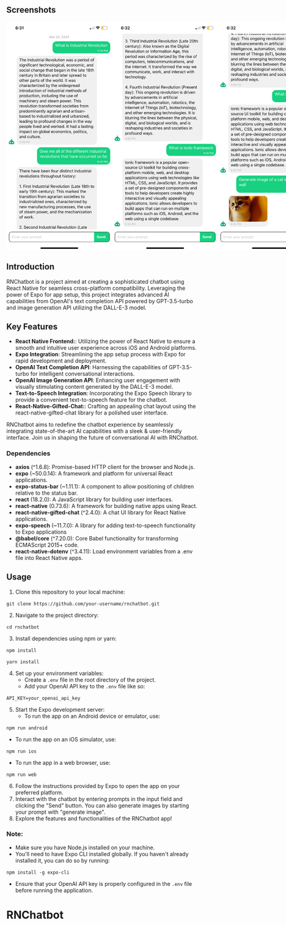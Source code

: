 
## Screenshots

<div style="display: flex; justify-content: space-around;">
  <img src="https://github.com/pratyushkr9420/RNChatbot/blob/main/screenshots/IMG_0993.PNG" width="300" height="600" alt="Screenshot 1">
  <img src="https://github.com/pratyushkr9420/RNChatbot/blob/main/screenshots/IMG_0994.PNG" width="300" height="600" alt="Screenshot 2">
  <img src="https://github.com/pratyushkr9420/RNChatbot/blob/main/screenshots/IMG_0995.PNG" width="300" height="600" alt="Screenshot 3">
</div>

## Introduction

RNChatbot is a project aimed at creating a sophisticated chatbot using React Native for seamless cross-platform compatibility. Leveraging the power of Expo for app setup, this project integrates advanced AI capabilities from OpenAI's text completion API powered by GPT-3.5-turbo and image generation API utilizing the DALL-E-3 model.

## Key Features

- **React Native Frontend:**: Utilizing the power of React Native to ensure a smooth and intuitive user experience across iOS and Android platforms.
- **Expo Integration**: Streamlining the app setup process with Expo for rapid development and deployment.
- **OpenAI Text Completion API**: Harnessing the capabilities of GPT-3.5-turbo for intelligent conversational interactions.
- **OpenAI Image Generation API**: Enhancing user engagement with visually stimulating content generated by the DALL-E-3 model.
- **Text-to-Speech Integration**: Incorporating the Expo Speech library to provide a convenient text-to-speech feature for the chatbot.
- **React-Native-Gifted-Chat:**: Crafting an appealing chat layout using the react-native-gifted-chat library for a polished user interface.

RNChatbot aims to redefine the chatbot experience by seamlessly integrating state-of-the-art AI capabilities with a sleek & user-friendly interface. Join us in shaping the future of conversational AI with RNChatbot.

### Dependencies

- **axios** (^1.6.8): Promise-based HTTP client for the browser and Node.js.
- **expo** (~50.0.14): A framework and platform for universal React applications.
- **expo-status-bar** (~1.11.1): A component to allow positioning of children relative to the status bar.
- **react** (18.2.0): A JavaScript library for building user interfaces.
- **react-native** (0.73.6): A framework for building native apps using React.
- **react-native-gifted-chat** (^2.4.0): A chat UI library for React Native applications.
- **expo-speech** (~11.7.0): A library for adding text-to-speech functionality to Expo applications
- **@babel/core** (^7.20.0): Core Babel functionality for transforming ECMAScript 2015+ code.
- **react-native-dotenv** (^3.4.11): Load environment variables from a .env file into React Native apps.

<h2>Usage</h2>

<ol>
  <li>Clone this repository to your local machine:</li>
</ol>

<pre><code>git clone https://github.com/your-username/rnchatbot.git
</code></pre>

<ol start="2">
  <li>Navigate to the project directory:</li>
</ol>

<pre><code>cd rnchatbot
</code></pre>

<ol start="3">
  <li>Install dependencies using npm or yarn:</li>
</ol>

<pre><code>npm install
</code></pre>

<pre><code>yarn install
</code></pre>

<ol start="4">
  <li>Set up your environment variables:
    <ul>
      <li>Create a <code>.env</code> file in the root directory of the project.</li>
      <li>Add your OpenAI API key to the <code>.env</code> file like so:</li>
    </ul>
  </li>
</ol>

<pre><code>API_KEY=your_openai_api_key
</code></pre>

<ol start="5">
  <li>Start the Expo development server:
    <ul>
      <li>To run the app on an Android device or emulator, use:</li>
    </ul>
</ol>

<pre><code>npm run android
</code></pre>

<ul>
  <li>To run the app on an iOS simulator, use:</li>
</ul>

<pre><code>npm run ios
</code></pre>

<ul>
  <li>To run the app in a web browser, use:</li>
</ul>

<pre><code>npm run web
</code></pre>

<ol start="6">
  <li>Follow the instructions provided by Expo to open the app on your preferred platform.</li>
  <li>Interact with the chatbot by entering prompts in the input field and clicking the "Send" button. You can also generate images by starting your prompt with "generate image".</li>
  <li>Explore the features and functionalities of the RNChatbot app!</li>
</ol>

<h3>Note:</h3>
<ul>
  <li>Make sure you have Node.js installed on your machine.</li>
  <li>You'll need to have Expo CLI installed globally. If you haven't already installed it, you can do so by running:</li>
</ul>

<pre><code>npm install -g expo-cli
</code></pre>

<ul>
  <li>Ensure that your OpenAI API key is properly configured in the <code>.env</code> file before running the application.</li>
</ul>

# RNChatbot
